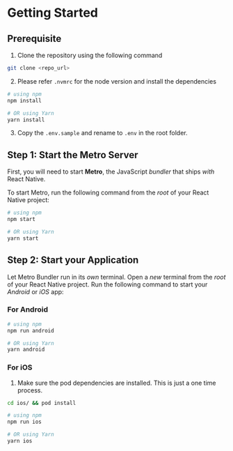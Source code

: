 # Getting Started

## Prerequisite

1. Clone the repository using the following command

```bash
git clone <repo_url>
```

2. Please refer `.nvmrc` for the node version and install the dependencies

```bash
# using npm
npm install

# OR using Yarn
yarn install
```

3. Copy the `.env.sample` and rename to `.env` in the root folder.

## Step 1: Start the Metro Server

First, you will need to start **Metro**, the JavaScript _bundler_ that ships _with_ React Native.

To start Metro, run the following command from the _root_ of your React Native project:

```bash
# using npm
npm start

# OR using Yarn
yarn start
```

## Step 2: Start your Application

Let Metro Bundler run in its _own_ terminal. Open a _new_ terminal from the _root_ of your React Native project. Run the following command to start your _Android_ or _iOS_ app:

### For Android

```bash
# using npm
npm run android

# OR using Yarn
yarn android
```

### For iOS

1. Make sure the pod dependencies are installed. This is just a one time process.

```bash
cd ios/ && pod install
```

```bash
# using npm
npm run ios

# OR using Yarn
yarn ios
```

